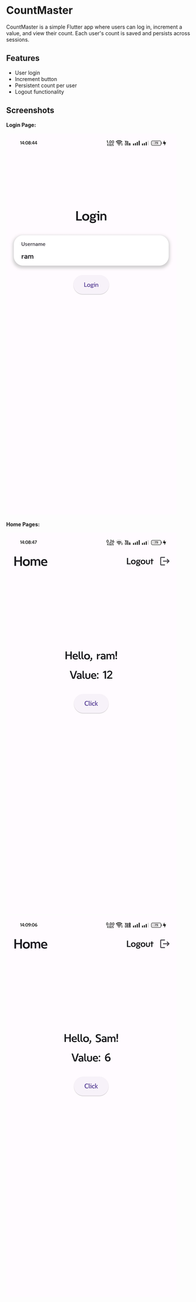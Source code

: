 # CountMaster

CountMaster is a simple Flutter app where users can log in, increment a value, and view their count. Each user's count is saved and persists across sessions.

## Features

- User login
- Increment button
- Persistent count per user
- Logout functionality

## Screenshots

**Login Page:**

![Login Page](https://github.com/B3g1n3r/count_master/blob/main/assets/login_page%5B1%5D.jpg)

**Home Pages:**

![Home Page](https://github.com/B3g1n3r/count_master/blob/main/assets/home_screen%5B1%5D.jpg)
![Home Page](https://github.com/B3g1n3r/count_master/blob/main/assets/home_screen_sample2%5B1%5D.jpg)

